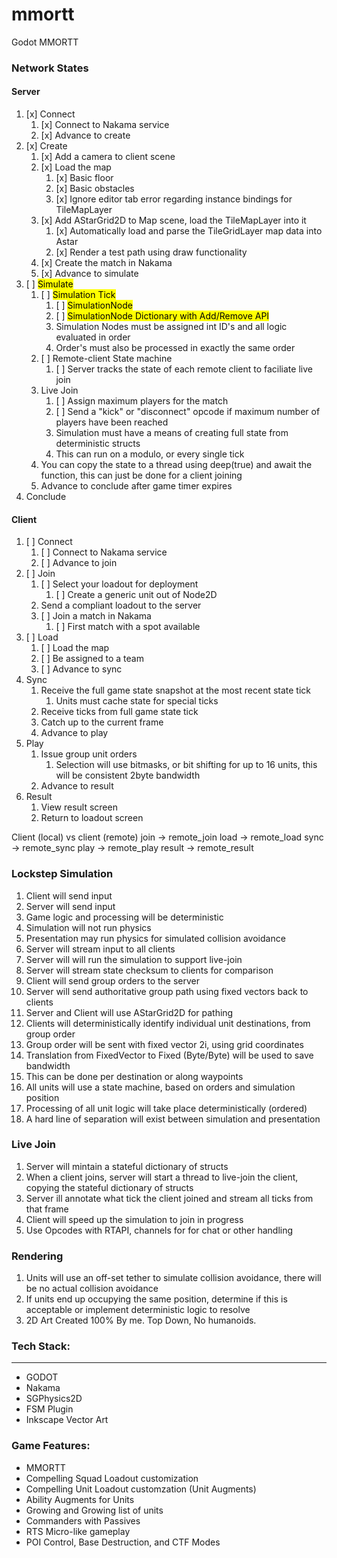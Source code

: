 # mmortt
Godot MMORTT

### Network States
#### Server
1. [x] Connect
   1. [x] Connect to Nakama service
   2. [x] Advance to create
2. [x] Create
   1. [x] Add a camera to client scene
   2. [x] Load the map
      1. [x] Basic floor
      2. [x] Basic obstacles
      3. [x] Ignore editor tab error regarding instance bindings for TileMapLayer
   3. [x] Add AStarGrid2D to Map scene, load the TileMapLayer into it
      1. [x] Automatically load and parse the TileGridLayer map data into Astar
      2. [x] Render a test path using draw functionality
   4. [x] Create the match in Nakama
   5. [x] Advance to simulate
3. [ ] <mark>Simulate</mark>
   1. [ ] <mark>Simulation Tick</mark>
      1. [ ] <mark>SimulationNode</mark>
      2. [ ] <mark>SimulationNode Dictionary with Add/Remove API</mark>
      3. Simulation Nodes must be assigned int ID's and all logic evaluated in order
      4. Order's must also be processed in exactly the same order
   2. [ ] Remote-client State machine
      1. [ ] Server tracks the state of each remote client to faciliate live join
   3. Live Join
      1. [ ] Assign maximum players for the match
      2. [ ] Send a "kick" or "disconnect" opcode if maximum number of players have been reached
      3. Simulation must have a means of creating full state from deterministic structs
      4. This can run on a modulo, or every single tick
   4. You can copy the state to a thread using deep(true) and await the function, this can just be done for a client joining
   5. Advance to conclude after game timer expires
4. Conclude

#### Client
1. [ ] Connect
   1. [ ] Connect to Nakama service
   2. [ ] Advance to join
2. [ ] Join
   1. [ ] Select your loadout for deployment
      1. [ ] Create a generic unit out of Node2D
   2. Send a compliant loadout to the server
   3. [ ] Join a match in Nakama
      1. [ ] First match with a spot available
3. [ ] Load
   1. [ ] Load the map
   2. [ ] Be assigned to a team
   3. [ ] Advance to sync
4. Sync
   1. Receive the full game state snapshot at the most recent state tick
      1. Units must cache state for special ticks
   2. Receive ticks from full game state tick
   3. Catch up to the current frame
   4. Advance to play
5. Play
   1. Issue group unit orders
      1. Selection will use bitmasks, or bit shifting for up to 16 units, this will be consistent 2byte bandwidth
   2. Advance to result
6. Result
   1. View result screen
   2. Return to loadout screen

Client (local) vs client (remote)
join -> remote_join
load -> remote_load
sync -> remote_sync
play -> remote_play
result -> remote_result


### Lockstep Simulation
1. Client will send input
2. Server will send input
3. Game logic and processing will be deterministic
4. Simulation will not run physics
5. Presentation may run physics for simulated collision avoidance
6. Server will stream input to all clients
7. Server will will run the simulation to support live-join
8. Server will stream state checksum to clients for comparison
9. Client will send group orders to the server
10. Server will send authoritative group path using fixed vectors back to clients
11. Server and Client will use AStarGrid2D for pathing
12. Clients will deterministically identify individual unit destinations, from group order
   1. Group order will be sent with fixed vector 2i, using grid coordinates
   2. Translation from FixedVector to Fixed (Byte/Byte) will be used to save bandwidth
   3. This can be done per destination or along waypoints
13. All units will use a state machine, based on orders and simulation position
14. Processing of all unit logic will take place deterministically (ordered)
15. A hard line of separation will exist between simulation and presentation

### Live Join
1. Server will mintain a stateful dictionary of structs
2. When a client joins, server will start a thread to live-join the client, copying the stateful dictionary of structs
3. Server ill annotate what tick the client joined and stream all ticks from that frame
4. Client will speed up the simulation to join in progress
5. Use Opcodes with RTAPI, channels for for chat or other handling

### Rendering
1. Units will use an off-set tether to simulate collision avoidance, there will be no actual collision avoidance
2. If units end up occupying the same position, determine if this is acceptable or implement deterministic logic to resolve
3. 2D Art Created 100% By me. Top Down, No humanoids.

### Tech Stack:
---
- GODOT
- Nakama
- SGPhysics2D
- FSM Plugin
- Inkscape Vector Art

### Game Features:
- MMORTT
- Compelling Squad Loadout customization
- Compelling Unit Loadout customzation (Unit Augments)
- Ability Augments for Units
- Growing and Growing list of units
- Commanders with Passives
- RTS Micro-like gameplay
- POI Control, Base Destruction, and CTF Modes